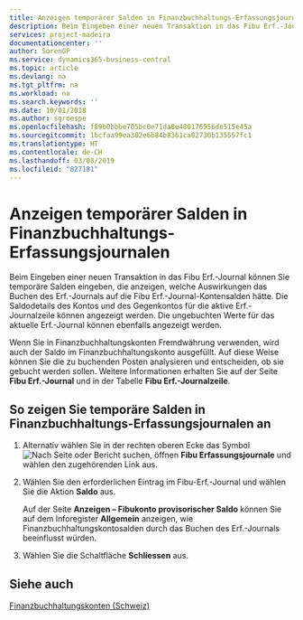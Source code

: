 ```yaml
---
title: Anzeigen temporärer Salden in Finanzbuchhaltungs-Erfassungsjournalen
description: Beim Eingeben einer neuen Transaktion in das Fibu Erf.-Journal können Sie temporäre Salden eingeben, die anzeigen, welche Auswirkungen das Buchen des Erf.-Journals auf die Fibu Erf.-Journal-Kontensalden hätte. Die Saldodetails des Kontos und des Gegenkontos für die aktive Erf.-Journalzeile können angezeigt werden. Die ungebuchten Werte für das aktuelle Erf.-Journal können ebenfalls angezeigt werden.
services: project-madeira
documentationcenter: ''
author: SorenGP
ms.service: dynamics365-business-central
ms.topic: article
ms.devlang: na
ms.tgt_pltfrm: na
ms.workload: na
ms.search.keywords: ''
ms.date: 10/01/2018
ms.author: sgroespe
ms.openlocfilehash: f89b0bbbe705bc0e71da8e480176956de515e45a
ms.sourcegitcommit: 1bcfaa99ea302e6b84b8361ca02730b135557fc1
ms.translationtype: HT
ms.contentlocale: de-CH
ms.lasthandoff: 03/08/2019
ms.locfileid: "827181"
---
```

# <a name="view-temporary-balances-in-general-ledger-journals"></a>Anzeigen temporärer Salden in Finanzbuchhaltungs-Erfassungsjournalen
Beim Eingeben einer neuen Transaktion in das Fibu Erf.-Journal können Sie temporäre Salden eingeben, die anzeigen, welche Auswirkungen das Buchen des Erf.-Journals auf die Fibu Erf.-Journal-Kontensalden hätte. Die Saldodetails des Kontos und des Gegenkontos für die aktive Erf.-Journalzeile können angezeigt werden. Die ungebuchten Werte für das aktuelle Erf.-Journal können ebenfalls angezeigt werden.  

Wenn Sie in Finanzbuchhaltungskonten Fremdwährung verwenden, wird auch der Saldo im Finanzbuchhaltungskonto ausgefüllt. Auf diese Weise können Sie die zu buchenden Posten analysieren und entscheiden, ob sie gebucht werden sollen. Weitere Informationen erhalten Sie auf der Seite **Fibu Erf.-Journal** und in der Tabelle **Fibu Erf.-Journalzeile**.  

## <a name="to-view-temporary-balances-in-general-ledger-journals"></a>So zeigen Sie temporäre Salden in Finanzbuchhaltungs-Erfassungsjournalen an  

1.  Alternativ wählen Sie in der rechten oberen Ecke das Symbol ![Nach Seite oder Bericht suchen](../../media/ui-search/search_small.png "Nach Seite oder Bericht suchen"), öffnen **Fibu Erfassungsjournale** und wählen den zugehörenden Link aus.  
2.  Wählen Sie den erforderlichen Eintrag im Fibu-Erf.-Journal und wählen Sie die Aktion **Saldo** aus.  

    Auf der Seite **Anzeigen – Fibukonto provisorischer Saldo** können Sie auf dem Inforegister **Allgemein** anzeigen, wie Finanzbuchhaltungskontosalden durch das Buchen des Erf.-Journals beeinflusst würden.  

3.  Wählen Sie die Schaltfläche **Schliessen** aus.  

## <a name="see-also"></a>Siehe auch  
 [Finanzbuchhaltungskonten (Schweiz)](swiss-general-ledger-accounts.md)
